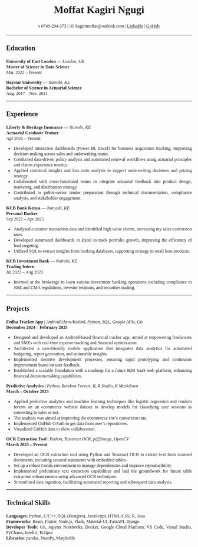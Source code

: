 # <div style="text-align: center; font-family: Georgia, serif; font-size: 28px"> Moffat Kagiri Ngugi</div>

<div style = "text-align: justify; font-family: Georgia, serif; font-size: 12px">

<p style="text-align: center;">
📞 0740-294-373 | ✉️ kagirimoffat@outlook.com | <a href="https://www.linkedin.com/in/moffatkagiri/">LinkedIn</a>
| <a href="https://github.com/moffat-kagiri">GitHub</a>
</p>

  ---
## Education </p>

**University of East London** — *London, UK*  
**Master of Science in Data Science**  
Mar. 2022 – Present

**Daystar University** — *Nairobi, KE*  
**Bachelor of Science in Actuarial Science**  
Aug. 2017 – Nov. 2021

---

## Experience </p>

**Liberty & Heritage Insurance** — *Nairobi, KE*  
**Actuarial Graduate Trainee**  
Apr 2025 – Present  
- Developed interactive dashboards (Power BI, Excel) for business acquisition tracking, improving decision-making across sales and underwriting teams.  
- Conducted data-driven policy analysis and automated renewal workflows using actuarial principles and claims experience metrics.  
- Applied statistical insights and loss ratio analysis to support underwriting decisions and pricing strategy.  
- Collaborated with cross-functional teams to integrate actuarial feedback into product design, marketing, and distribution strategy.  
- Contributed to public-sector tender preparation through technical documentation, compliance analysis, and stakeholder engagement.

**KCB Bank Kenya** — *Nanyuki, KE*  
**Personal Banker**  
Sep 2022 – Apr 2025  
- Analysed customer transaction data and identified high value clients, increasing my sales conversion rates.  
- Developed automated dashboards in Excel to track portfolio growth, improving the efficiency of lead targeting.  
- Utilized SQL to extract insights from banking databases, supporting strategy in retail loan products.

**KCB Investment Bank** — *Nairobi, KE*  
**Trading Intern**  
Jul 2023 – Aug 2023  
- Interned at the brokerage to learn various investment banking operations including compliance to NSE and CMA regulations, investor relations, and securities trading.

---

## Projects </p>
**Fedha Tracker App** | *Android (Java/Kotlin), Python, SQL, Google APIs, Git*  
**December 2024 – February 2025**  
- Designed and developed an Android-based financial tracker app, aimed at empowering freelancers and SMEs with real-time expense tracking and financial optimization.  
- Architected a user-friendly mobile application that integrates data analytics for automated budgeting, report generation, and actionable insights.  
- Implemented iterative development processes, ensuring rapid prototyping and continuous improvement based on user feedback.  
- Established a scalable foundation with a roadmap for a future B2B SaaS web platform, enhancing financial decision-making capabilities.

**Predictive Analytics** | *Python, Random Forests, R, R Studio, R Markdown*  
**March – October 2023**  
- Applied predictive analytics and machine learning techniques like logistic regression and random forests on an ecommerce website dataset to develop models for classifying user sessions as converting to sales or not.  
- The analysis was aimed at improving the ecommerce site’s conversion rate.  
- Implemented GitHub OAuth to get data from user’s repositories.  
- Visualized GitHub data to show collaboration.

**OCR Extraction Tool** | *Python, Tesseract OCR, pdf2image, OpenCV*  
**March 2025 – Present**  
- Developed an OCR extraction tool using Python and Tesseract OCR to extract text from scanned documents, including secured statements with embedded tables.  
- Set up a robust Conda environment to manage dependencies and improve reproducibility.  
- Implemented preliminary text extraction capabilities and laid the groundwork for future table extraction enhancements using advanced OCR techniques.  
- Streamlined data ingestion, facilitating automated reporting and subsequent data analysis.

---

## Technical Skills </p>

**Languages**: Python, C/C++, SQL (Postgres), JavaScript, HTML/CSS, R, Java  
**Frameworks**: React, Flutter, Node.js, Flask, Material-UI, FastAPI, Django  
**Developer Tools**: Git, Jupyter Notebooks, Docker, Google Cloud Platform, VS Code, Visual Studio, PyCharm, IntelliJ, Eclipse  
**Libraries**: pandas, NumPy, Matplotlib

</div>
